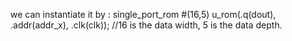 we can instantiate it by :
single_port_rom #(16,5) u_rom(.q(dout), .addr(addr_x), .clk(clk));
//16 is the data width, 5 is the data depth.
